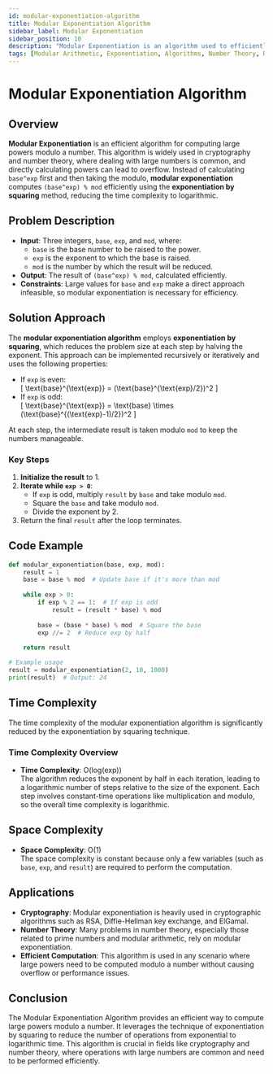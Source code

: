 ```yaml
---
id: modular-exponentiation-algorithm
title: Modular Exponentiation Algorithm
sidebar_label: Modular Exponentiation
sidebar_position: 10
description: "Modular Exponentiation is an algorithm used to efficiently compute large powers modulo a number, using a technique called exponentiation by squaring."
tags: [Modular Arithmetic, Exponentiation, Algorithms, Number Theory, Recursion]
---
```


# Modular Exponentiation Algorithm

## Overview
**Modular Exponentiation** is an efficient algorithm for computing large powers modulo a number. This algorithm is widely used in cryptography and number theory, where dealing with large numbers is common, and directly calculating powers can lead to overflow. Instead of calculating `base^exp` first and then taking the modulo, **modular exponentiation** computes `(base^exp) % mod` efficiently using the **exponentiation by squaring** method, reducing the time complexity to logarithmic.

## Problem Description
- **Input**: Three integers, `base`, `exp`, and `mod`, where:
  - `base` is the base number to be raised to the power.
  - `exp` is the exponent to which the base is raised.
  - `mod` is the number by which the result will be reduced.
- **Output**: The result of `(base^exp) % mod`, calculated efficiently.
- **Constraints**: Large values for `base` and `exp` make a direct approach infeasible, so modular exponentiation is necessary for efficiency.

## Solution Approach
The **modular exponentiation algorithm** employs **exponentiation by squaring**, which reduces the problem size at each step by halving the exponent. This approach can be implemented recursively or iteratively and uses the following properties:

- If `exp` is even:  
  \[
  \text{base}^{\text{exp}} = (\text{base}^{\text{exp}/2})^2
  \]
- If `exp` is odd:  
  \[
  \text{base}^{\text{exp}} = \text{base} \times (\text{base}^{(\text{exp}-1)/2})^2
  \]

At each step, the intermediate result is taken modulo `mod` to keep the numbers manageable.

### Key Steps
1. **Initialize the result** to 1.
2. **Iterate while `exp > 0`**:
   - If `exp` is odd, multiply `result` by `base` and take modulo `mod`.
   - Square the `base` and take modulo `mod`.
   - Divide the exponent by 2.
3. Return the final `result` after the loop terminates.

## Code Example

```python
def modular_exponentiation(base, exp, mod):
    result = 1
    base = base % mod  # Update base if it's more than mod
    
    while exp > 0:
        if exp % 2 == 1:  # If exp is odd
            result = (result * base) % mod
        
        base = (base * base) % mod  # Square the base
        exp //= 2  # Reduce exp by half
    
    return result

# Example usage
result = modular_exponentiation(2, 10, 1000)
print(result)  # Output: 24
```
## Time Complexity
The time complexity of the modular exponentiation algorithm is significantly reduced by the exponentiation by squaring technique.

### Time Complexity Overview
- **Time Complexity**: O(log(exp))  
  The algorithm reduces the exponent by half in each iteration, leading to a logarithmic number of steps relative to the size of the exponent. Each step involves constant-time operations like multiplication and modulo, so the overall time complexity is logarithmic.

## Space Complexity
- **Space Complexity**: O(1)  
  The space complexity is constant because only a few variables (such as `base`, `exp`, and `result`) are required to perform the computation.

## Applications
- **Cryptography**: Modular exponentiation is heavily used in cryptographic algorithms such as RSA, Diffie-Hellman key exchange, and ElGamal.
- **Number Theory**: Many problems in number theory, especially those related to prime numbers and modular arithmetic, rely on modular exponentiation.
- **Efficient Computation**: This algorithm is used in any scenario where large powers need to be computed modulo a number without causing overflow or performance issues.

## Conclusion
The Modular Exponentiation Algorithm provides an efficient way to compute large powers modulo a number. It leverages the technique of exponentiation by squaring to reduce the number of operations from exponential to logarithmic time. This algorithm is crucial in fields like cryptography and number theory, where operations with large numbers are common and need to be performed efficiently.
